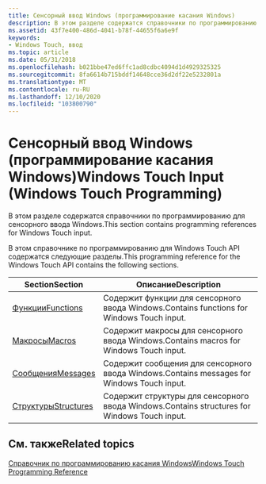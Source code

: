 ```yaml
---
title: Сенсорный ввод Windows (программирование касания Windows)
description: В этом разделе содержатся справочники по программированию для сенсорного ввода Windows.
ms.assetid: 43f7e400-486d-4041-b78f-44655f6a6e9f
keywords:
- Windows Touch, ввод
ms.topic: article
ms.date: 05/31/2018
ms.openlocfilehash: b021bbe47ed6ffc1ad8cdbc4094d1d4929325325
ms.sourcegitcommit: 8fa6614b715bddf14648cce36d2df22e5232801a
ms.translationtype: MT
ms.contentlocale: ru-RU
ms.lasthandoff: 12/10/2020
ms.locfileid: "103800790"
---
```

# <a name="windows-touch-input-windows-touch-programming"></a><span data-ttu-id="ea51c-104">Сенсорный ввод Windows (программирование касания Windows)</span><span class="sxs-lookup"><span data-stu-id="ea51c-104">Windows Touch Input (Windows Touch Programming)</span></span>

<span data-ttu-id="ea51c-105">В этом разделе содержатся справочники по программированию для сенсорного ввода Windows.</span><span class="sxs-lookup"><span data-stu-id="ea51c-105">This section contains programming references for Windows Touch input.</span></span>

<span data-ttu-id="ea51c-106">В этом справочнике по программированию для Windows Touch API содержатся следующие разделы.</span><span class="sxs-lookup"><span data-stu-id="ea51c-106">This programming reference for the Windows Touch API contains the following sections.</span></span>



| <span data-ttu-id="ea51c-107">Section</span><span class="sxs-lookup"><span data-stu-id="ea51c-107">Section</span></span>                      | <span data-ttu-id="ea51c-108">Описание</span><span class="sxs-lookup"><span data-stu-id="ea51c-108">Description</span></span>                                  |
|------------------------------|----------------------------------------------|
| [<span data-ttu-id="ea51c-109">Функции</span><span class="sxs-lookup"><span data-stu-id="ea51c-109">Functions</span></span>](mtfunctions.md) | <span data-ttu-id="ea51c-110">Содержит функции для сенсорного ввода Windows.</span><span class="sxs-lookup"><span data-stu-id="ea51c-110">Contains functions for Windows Touch input.</span></span>  |
| [<span data-ttu-id="ea51c-111">Макросы</span><span class="sxs-lookup"><span data-stu-id="ea51c-111">Macros</span></span>](touch-macros.md)   | <span data-ttu-id="ea51c-112">Содержит макросы для сенсорного ввода Windows.</span><span class="sxs-lookup"><span data-stu-id="ea51c-112">Contains macros for Windows Touch input.</span></span>     |
| [<span data-ttu-id="ea51c-113">Сообщения</span><span class="sxs-lookup"><span data-stu-id="ea51c-113">Messages</span></span>](messages.md)     | <span data-ttu-id="ea51c-114">Содержит сообщения для сенсорного ввода Windows.</span><span class="sxs-lookup"><span data-stu-id="ea51c-114">Contains messages for Windows Touch input.</span></span>   |
| [<span data-ttu-id="ea51c-115">Структуры</span><span class="sxs-lookup"><span data-stu-id="ea51c-115">Structures</span></span>](structures.md) | <span data-ttu-id="ea51c-116">Содержит структуры для сенсорного ввода Windows.</span><span class="sxs-lookup"><span data-stu-id="ea51c-116">Contains structures for Windows Touch input.</span></span> |



 

## <a name="related-topics"></a><span data-ttu-id="ea51c-117">См. также</span><span class="sxs-lookup"><span data-stu-id="ea51c-117">Related topics</span></span>

<dl> <dt>

[<span data-ttu-id="ea51c-118">Справочник по программированию касания Windows</span><span class="sxs-lookup"><span data-stu-id="ea51c-118">Windows Touch Programming Reference</span></span>](windows-touch-programming-reference.md)
</dt> </dl>

 

 




